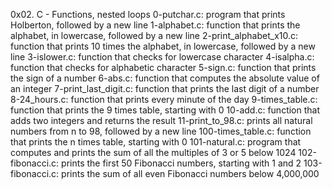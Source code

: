 0x02. C - Functions, nested loops
0-putchar.c: program that prints Holberton, followed by a new line
1-alphabet.c: function that prints the alphabet, in lowercase, followed by a new line
2-print_alphabet_x10.c: function that prints 10 times the alphabet, in lowercase, followed by a new line
3-islower.c: function that checks for lowercase character
4-isalpha.c: function that checks for alphabetic character
5-sign.c: function that prints the sign of a number
6-abs.c: function that computes the absolute value of an integer
7-print_last_digit.c: function that prints the last digit of a number
8-24_hours.c: function that prints every minute of the day
9-times_table.c: function that prints the 9 times table, starting with 0
10-add.c: function that adds two integers and returns the result
11-print_to_98.c: prints all natural numbers from n to 98, followed by a new line
100-times_table.c: function that prints the n times table, starting with 0
101-natural.c: program that computes and prints the sum of all the multiples of 3 or 5 below 1024
102-fibonacci.c: prints the first 50 Fibonacci numbers, starting with 1 and 2
103-fibonacci.c: prints the sum of all even Fibonacci numbers below 4,000,000
